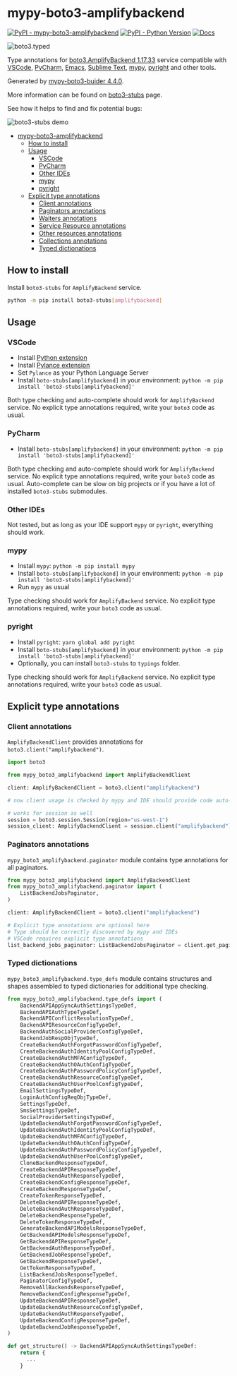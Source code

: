 # mypy-boto3-amplifybackend

[![PyPI - mypy-boto3-amplifybackend](https://img.shields.io/pypi/v/mypy-boto3-amplifybackend.svg?color=blue)](https://pypi.org/project/mypy-boto3-amplifybackend)
[![PyPI - Python Version](https://img.shields.io/pypi/pyversions/mypy-boto3-amplifybackend.svg?color=blue)](https://pypi.org/project/mypy-boto3-amplifybackend)
[![Docs](https://img.shields.io/readthedocs/mypy-boto3-builder.svg?color=blue)](https://mypy-boto3-builder.readthedocs.io/)

![boto3.typed](https://github.com/vemel/mypy_boto3_builder/raw/master/logo.png)

Type annotations for
[boto3.AmplifyBackend 1.17.33](https://boto3.amazonaws.com/v1/documentation/api/1.17.33/reference/services/amplifybackend.html#AmplifyBackend) service
compatible with
[VSCode](https://code.visualstudio.com/),
[PyCharm](https://www.jetbrains.com/pycharm/),
[Emacs](https://www.gnu.org/software/emacs/),
[Sublime Text](https://www.sublimetext.com/),
[mypy](https://github.com/python/mypy),
[pyright](https://github.com/microsoft/pyright)
and other tools.

Generated by [mypy-boto3-buider 4.4.0](https://github.com/vemel/mypy_boto3_builder).

More information can be found on [boto3-stubs](https://pypi.org/project/boto3-stubs/) page.

See how it helps to find and fix potential bugs:

![boto3-stubs demo](https://github.com/vemel/mypy_boto3_builder/raw/master/demo.gif)

- [mypy-boto3-amplifybackend](#mypy-boto3-amplifybackend)
  - [How to install](#how-to-install)
  - [Usage](#usage)
    - [VSCode](#vscode)
    - [PyCharm](#pycharm)
    - [Other IDEs](#other-ides)
    - [mypy](#mypy)
    - [pyright](#pyright)
  - [Explicit type annotations](#explicit-type-annotations)
    - [Client annotations](#client-annotations)
    - [Paginators annotations](#paginators-annotations)
    - [Waiters annotations](#waiters-annotations)
    - [Service Resource annotations](#service-resource-annotations)
    - [Other resources annotations](#other-resources-annotations)
    - [Collections annotations](#collections-annotations)
    - [Typed dictionations](#typed-dictionations)

## How to install

Install `boto3-stubs` for `AmplifyBackend` service.

```bash
python -m pip install boto3-stubs[amplifybackend]
```

## Usage

### VSCode

- Install [Python extension](https://marketplace.visualstudio.com/items?itemName=ms-python.python)
- Install [Pylance extension](https://marketplace.visualstudio.com/items?itemName=ms-python.vscode-pylance)
- Set `Pylance` as your Python Language Server
- Install `boto-stubs[amplifybackend]` in your environment: `python -m pip install 'boto3-stubs[amplifybackend]'`

Both type checking and auto-complete should work for `AmplifyBackend` service.
No explicit type annotations required, write your `boto3` code as usual.

### PyCharm

- Install `boto-stubs[amplifybackend]` in your environment: `python -m pip install 'boto3-stubs[amplifybackend]'`

Both type checking and auto-complete should work for `AmplifyBackend` service.
No explicit type annotations required, write your `boto3` code as usual.
Auto-complete can be slow on big projects or if you have a lot of installed `boto3-stubs` submodules.

### Other IDEs

Not tested, but as long as your IDE support `mypy` or `pyright`, everything should work.

### mypy

- Install `mypy`: `python -m pip install mypy`
- Install `boto-stubs[amplifybackend]` in your environment: `python -m pip install 'boto3-stubs[amplifybackend]'`
- Run `mypy` as usual

Type checking should work for `AmplifyBackend` service.
No explicit type annotations required, write your `boto3` code as usual.

### pyright

- Install `pyright`: `yarn global add pyright`
- Install `boto-stubs[amplifybackend]` in your environment: `python -m pip install 'boto3-stubs[amplifybackend]'`
- Optionally, you can install `boto3-stubs` to `typings` folder.

Type checking should work for `AmplifyBackend` service.
No explicit type annotations required, write your `boto3` code as usual.

## Explicit type annotations

### Client annotations

`AmplifyBackendClient` provides annotations for `boto3.client("amplifybackend")`.

```python
import boto3

from mypy_boto3_amplifybackend import AmplifyBackendClient

client: AmplifyBackendClient = boto3.client("amplifybackend")

# now client usage is checked by mypy and IDE should provide code auto-complete

# works for session as well
session = boto3.session.Session(region="us-west-1")
session_client: AmplifyBackendClient = session.client("amplifybackend")
```

### Paginators annotations

`mypy_boto3_amplifybackend.paginator` module contains type annotations for all paginators.

```python
from mypy_boto3_amplifybackend import AmplifyBackendClient
from mypy_boto3_amplifybackend.paginator import (
    ListBackendJobsPaginator,
)

client: AmplifyBackendClient = boto3.client("amplifybackend")

# Explicit type annotations are optional here
# Type should be correctly discovered by mypy and IDEs
# VSCode requires explicit type annotations
list_backend_jobs_paginator: ListBackendJobsPaginator = client.get_paginator("list_backend_jobs")
```







### Typed dictionations

`mypy_boto3_amplifybackend.type_defs` module contains structures and shapes assembled
to typed dictionaries for additional type checking.

```python
from mypy_boto3_amplifybackend.type_defs import (
    BackendAPIAppSyncAuthSettingsTypeDef,
    BackendAPIAuthTypeTypeDef,
    BackendAPIConflictResolutionTypeDef,
    BackendAPIResourceConfigTypeDef,
    BackendAuthSocialProviderConfigTypeDef,
    BackendJobRespObjTypeDef,
    CreateBackendAuthForgotPasswordConfigTypeDef,
    CreateBackendAuthIdentityPoolConfigTypeDef,
    CreateBackendAuthMFAConfigTypeDef,
    CreateBackendAuthOAuthConfigTypeDef,
    CreateBackendAuthPasswordPolicyConfigTypeDef,
    CreateBackendAuthResourceConfigTypeDef,
    CreateBackendAuthUserPoolConfigTypeDef,
    EmailSettingsTypeDef,
    LoginAuthConfigReqObjTypeDef,
    SettingsTypeDef,
    SmsSettingsTypeDef,
    SocialProviderSettingsTypeDef,
    UpdateBackendAuthForgotPasswordConfigTypeDef,
    UpdateBackendAuthIdentityPoolConfigTypeDef,
    UpdateBackendAuthMFAConfigTypeDef,
    UpdateBackendAuthOAuthConfigTypeDef,
    UpdateBackendAuthPasswordPolicyConfigTypeDef,
    UpdateBackendAuthUserPoolConfigTypeDef,
    CloneBackendResponseTypeDef,
    CreateBackendAPIResponseTypeDef,
    CreateBackendAuthResponseTypeDef,
    CreateBackendConfigResponseTypeDef,
    CreateBackendResponseTypeDef,
    CreateTokenResponseTypeDef,
    DeleteBackendAPIResponseTypeDef,
    DeleteBackendAuthResponseTypeDef,
    DeleteBackendResponseTypeDef,
    DeleteTokenResponseTypeDef,
    GenerateBackendAPIModelsResponseTypeDef,
    GetBackendAPIModelsResponseTypeDef,
    GetBackendAPIResponseTypeDef,
    GetBackendAuthResponseTypeDef,
    GetBackendJobResponseTypeDef,
    GetBackendResponseTypeDef,
    GetTokenResponseTypeDef,
    ListBackendJobsResponseTypeDef,
    PaginatorConfigTypeDef,
    RemoveAllBackendsResponseTypeDef,
    RemoveBackendConfigResponseTypeDef,
    UpdateBackendAPIResponseTypeDef,
    UpdateBackendAuthResourceConfigTypeDef,
    UpdateBackendAuthResponseTypeDef,
    UpdateBackendConfigResponseTypeDef,
    UpdateBackendJobResponseTypeDef,
)

def get_structure() -> BackendAPIAppSyncAuthSettingsTypeDef:
    return {
      ...
    }
```

